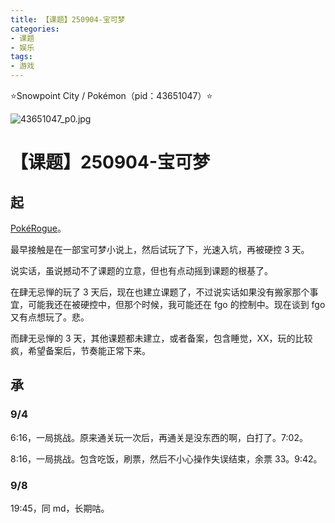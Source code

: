 ```yaml
---
title: 【课题】250904-宝可梦
categories:
- 课题
- 娱乐
tags:
- 游戏
---
```


⭐Snowpoint City / Pokémon（pid：43651047）⭐

![43651047_p0.jpg](https://byyw-oss1.oss-cn-hangzhou.aliyuncs.com/img/2025/09/04-46d5a7e0097f1f85645c1540d2279bbb-43651047_p0.jpg.webp)

# 【课题】250904-宝可梦

## 起

[PokéRogue](https://pokerogue.net/)。

最早接触是在一部宝可梦小说上，然后试玩了下，光速入坑，再被硬控 3 天。

说实话，虽说撼动不了课题的立意，但也有点动摇到课题的根基了。

在肆无忌惮的玩了 3 天后，现在也建立课题了，不过说实话如果没有搬家那个事宜，可能我还在被硬控中，但那个时候，我可能还在 fgo 的控制中。现在谈到 fgo 又有点想玩了。悲。

而肆无忌惮的 3 天，其他课题都未建立，或者备案，包含睡觉，XX，玩的比较疯，希望备案后，节奏能正常下来。

## 承

### 9/4

6:16，一局挑战。原来通关玩一次后，再通关是没东西的啊，白打了。7:02。

8:16，一局挑战。包含吃饭，刷票，然后不小心操作失误结束，余票 33。9:42。

### 9/8

19:45，同 md，长期咕。
